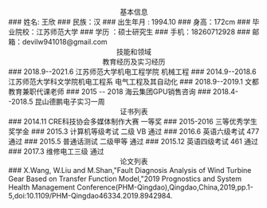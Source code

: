 <center> 基本信息 </center> 
### 姓名: 王欣
### 民族：汉 
### 出生年月 : 1994.10
### 身高：172cm 
### 毕业院校：江苏师范大学 
### 学历 ：硕士研究生
### 手机：18260712928 
### 邮箱：devilw941018@gmail.com

<center> 技能和领域 </center>

<center> 教育经历及实习经历 </center>  
### 2018.9--2021.6 江苏师范大学机电工程学院 机械工程
### 2014.9--2018.6 江苏师范大学科文学院机电工程系 电气工程及其自动化
### 2018.9--2019.1 文都教育兼职代课老师
###  2015 -- 2018  海云集团GPU销售咨询
### 2018.4--2018.5 昆山德鹏电子实习一周

<center> 证书列表 </center>
### 2014.11 CRE科技协会多媒体制作大赛 一等奖
### 2015-2016 三等优秀学生奖学金
### 2015.3 计算机等级考试 二级 VB 通过
### 2016.6 英语六级考试 477 通过
### 2015.5 普通话测试 二级甲等 通过
### 2015.12 英语四级考试 461 通过
### 2017.3  维修电工三级 通过

<center> 论文列表 </center>
### X.Wang, W.Liu and M.Shan,"Fault Diagnosis Analysis of Wind Turbine Gear Based on Transfer Function Model,"2019 Prognostics and System Health Management Conference(PHM-Qingdao),Qingdao,China,2019,pp.1-5,doi:10.1109/PHM-Qingdao46334.2019.8942984.
